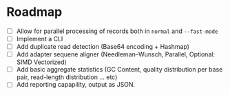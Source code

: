 # Roadmap

- [ ] Allow for parallel processing of records both in ``normal`` and `--fast-mode`
- [ ] Implement a CLI
- [ ] Add duplicate read detection (Base64 encoding + Hashmap)
- [ ] Add adapter sequene aligner (Needleman–Wunsch, Parallel, Optional: SIMD Vectorized)
- [ ] Add basic aggregate statistics (GC Content, quality distribution per base pair, read-length distribution ... etc)
- [ ] Add reporting capapility, output as JSON.
